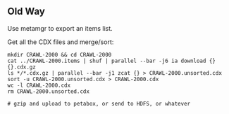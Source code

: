 
## Old Way


Use metamgr to export an items list.

Get all the CDX files and merge/sort:

    mkdir CRAWL-2000 && cd CRAWL-2000
    cat ../CRAWL-2000.items | shuf | parallel --bar -j6 ia download {} {}.cdx.gz
    ls */*.cdx.gz | parallel --bar -j1 zcat {} > CRAWL-2000.unsorted.cdx
    sort -u CRAWL-2000.unsorted.cdx > CRAWL-2000.cdx
    wc -l CRAWL-2000.cdx
    rm CRAWL-2000.unsorted.cdx

    # gzip and upload to petabox, or send to HDFS, or whatever
